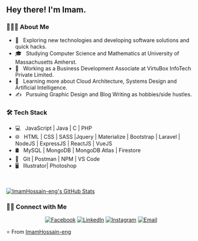 <h2> Hey there! I'm Imam.</h2>

<h3> 👨🏻‍💻 About Me </h3>

- 🤔 &nbsp; Exploring new technologies and developing software solutions and quick hacks.
- 🎓 &nbsp; Studying Computer Science and Mathematics at University of Massachusetts Amherst.
- 💼 &nbsp; Working as a Business Development Associate at VirtuBox InfoTech Private Limited.
- 🌱 &nbsp; Learning more about Cloud Architecture, Systems Design and Artificial Intelligence.
- ✍️ &nbsp; Pursuing Graphic Design and Blog Writing as hobbies/side hustles.

<h3>🛠 Tech Stack</h3>

- 💻 &nbsp; JavaScript | Java | C | PHP 
- 🌐 &nbsp; HTML | CSS | SASS |Jquery | Materialize | Bootstrap | Laravel | NodeJS | ExpressJS | ReactJS | VueJS
- 🛢 &nbsp; MySQL | MongoDB | MongoDB Atlas | Firestore
- 🔧 &nbsp; Git | Postman | NPM | VS Code
- 🖥 &nbsp; Illustrator| Photoshop 

<br/>

[![ImamHossain-eng's GitHub Stats](https://github-readme-stats.vercel.app/api?username=ImamHossain-eng&show_icons=true)](https://github.com/ImamHossain-eng)

<h3> 🤝🏻 Connect with Me </h3>

<p align="center">
  <a href="https://www.facebook.com/profile.php?id=100009238441500"></a>
<a href="https://www.adityavsingh.com/"><img alt="Facebook"></a>
<a href="https://www.linkedin.com/in/AVS1508/"><img alt="LinkedIn" src="https://img.shields.io/badge/LinkedIn-Aditya%20Vikram%20Singh-blue?style=flat-square&logo=linkedin"></a>
<a href="https://www.instagram.com/adityavs_/"><img alt="Instagram" src="https://img.shields.io/badge/Instagram-adityavs__-blue?style=flat-square&logo=instagram"></a>
<a href="mailto:avsingh@umass.edu"><img alt="Email" src="https://img.shields.io/badge/Email-avsingh@umass.edu-blue?style=flat-square&logo=gmail"></a>
</p>

⭐️ From [ImamHossain-eng](https://github.com/ImamHossain-eng)
